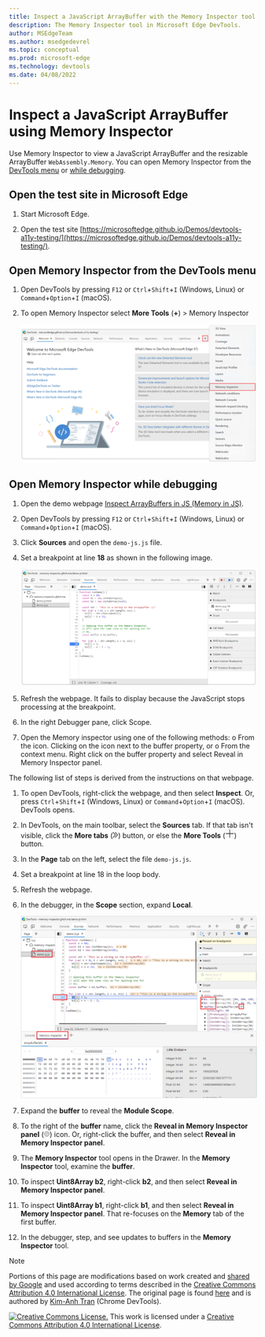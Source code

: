 ```yaml
---
title: Inspect a JavaScript ArrayBuffer with the Memory Inspector tool
description: The Memory Inspector tool in Microsoft Edge DevTools.
author: MSEdgeTeam
ms.author: msedgedevrel
ms.topic: conceptual
ms.prod: microsoft-edge
ms.technology: devtools
ms.date: 04/08/2022
---
```


<!-- Copyright Kim-Anh Tran

   Licensed under the Apache License, Version 2.0 (the "License");
   you may not use this file except in compliance with the License.
   You may obtain a copy of the License at

       https://www.apache.org/licenses/LICENSE-2.0

   Unless required by applicable law or agreed to in writing, software
   distributed under the License is distributed on an "AS IS" BASIS,
   WITHOUT WARRANTIES OR CONDITIONS OF ANY KIND, either express or implied.
   See the License for the specific language governing permissions and
   limitations under the License.  -->

# Inspect a JavaScript ArrayBuffer using Memory Inspector

Use Memory Inspector to view a JavaScript ArrayBuffer and the resizable ArrayBuffer `WebAssembly.Memory`.<!-- OR should it say: WASM resizable `ArrayBuffer`. ? --> You can open Memory Inspector from the [DevTools menu](#open-memory-inspector-from-the-devtools-menu) or [while debugging](#open-memory-inspector-while-debugging).


<!-- ====================================================================== -->
## Open the test site in Microsoft Edge

1. Start Microsoft Edge.

1. Open the test site [https://microsoftedge.github.io/Demos/devtools-a11y-testing/](https://microsoftedge.github.io/Demos/devtools-a11y-testing/).


<!-- ====================================================================== -->
## Open Memory Inspector from the DevTools menu

1. Open DevTools by pressing `F12` or `Ctrl`+`Shift`+`I` (Windows, Linux) or `Command`+`Option`+`I` (macOS).

1. To open Memory Inspector select **More Tools** (**+**) > Memory Inspector

    ![Welcome to Microsoft Edge DevTools](../media/memory-inspector-devtools-more-tools.png)

<!-- ====================================================================== -->
## Open Memory Inspector while debugging

1. Open the demo webpage [Inspect ArrayBuffers in JS (Memory in JS)](https://memory-inspector.glitch.me/demo-js.html). <!-- We need a microsoftedge.github.io with a JavaScript ArrayBuffer comparable to memory-inspector.glitch.me/demo-js.html -->

1. Open DevTools by pressing `F12` or `Ctrl`+`Shift`+`I` (Windows, Linux) or `Command`+`Option`+`I` (macOS).

1. Click **Sources** and open the `demo-js.js` file.

1. Set a breakpoint at line **18** as shown in the following image.

    ![Memory Inspector set breakpoint in a JavaScript file](../media/memory-inspector-set-breakpoint.png)

1.	Refresh the webpage. It fails to display because the JavaScript stops processing at the breakpoint.

1.	In the right Debugger pane, click Scope.
6.	Open the Memory inspector using one of the following methods:
o	From the icon. Clicking on the icon next to the buffer property, or
o	From the context menu. Right click on the buffer property and select Reveal in Memory Inspector panel.



   The following list of steps is derived from the instructions on that webpage.

1. To open DevTools, right-click the webpage, and then select **Inspect**.  Or, press `Ctrl`+`Shift`+`I` (Windows, Linux) or `Command`+`Option`+`I` (macOS).  DevTools opens.

1. In DevTools, on the main toolbar, select the **Sources** tab.  If that tab isn't visible, click the **More tabs** (![More tabs icon.](../media/more-tabs-icon-light-theme.png)) button, or else the **More Tools** (![More Tools icon.](../media/more-tools-icon-light-theme.png)) button.

1. In the **Page** tab on the left, select the file `demo-js.js`. <!-- `memory-write-wasm`-->

1. Set a breakpoint at line 18 in the loop body.

1. Refresh the webpage.

1. In the debugger, in the **Scope** section, expand **Local**.

   ![The Memory Inspector tool.](../media/memory-inspector-tool.png)

1. Expand the **buffer** to reveal the **Module Scope**.

1. To the right of the **buffer** name, click the **Reveal in Memory Inspector panel** (!['Reveal in Memory Inspector panel' icon.](../media/reveal-in-memory-inspector-panel-icon.png)) icon.  Or, right-click the buffer, and then select **Reveal in Memory Inspector panel**.

1. The **Memory Inspector** tool opens in the Drawer.  In the **Memory Inspector** tool, examine the **buffer**.

1. To inspect **Uint8Array b2**, <!-- expand that node to see the buffer, and then select the **Memory** icon (or-->right-click **b2**, and then select **Reveal in Memory Inspector panel**.

1. To inspect **Uint8Array b1**, <!-- expand that node to see the buffer, and then select the **Memory** icon (or-->right-click **b1**, and then select **Reveal in Memory Inspector panel**.  That re-focuses on the **Memory** tab of the first buffer.

1. In the debugger, step, and see updates to buffers in the **Memory Inspector** tool.




<!-- ====================================================================== -->
> [!NOTE]
> Portions of this page are modifications based on work created and [shared by Google](https://developers.google.com/terms/site-policies) and used according to terms described in the [Creative Commons Attribution 4.0 International License](https://creativecommons.org/licenses/by/4.0).
> The original page is found [here](https://developer.chrome.com/blog/memory-inspector/) and is authored by [Kim-Anh Tran](https://developer.chrome.com/authors/kimanh/) (Chrome DevTools).

[![Creative Commons License.](https://i.creativecommons.org/l/by/4.0/88x31.png)](https://creativecommons.org/licenses/by/4.0)
This work is licensed under a [Creative Commons Attribution 4.0 International License](https://creativecommons.org/licenses/by/4.0).
